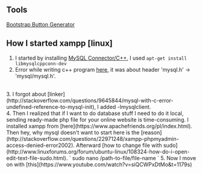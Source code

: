 ## Tools
[Bootstrap Button Generator](http://bootsnipp.com/buttons)
<br/>
## How I started xampp [linux]
1. I started by installing [MySQL Connector/C++](https://askubuntu.com/questions/165868/installing-mysql-connector-c), I used 
`
apt-get install libmysqlcppconn-dev
` <br/>
2. Error while writing c++ program [here](http://stackoverflow.com/questions/14604228/mysql-h-file-cant-be-found), it was about header 'mysql.h' -> 'mysql/mysql.h'.
<br/>
3. I forgot about [linker](http://stackoverflow.com/questions/9645844/mysql-with-c-error-undefined-reference-to-mysql-init), I 
added -lmysqlclient.
<br/>
4. Then I realized that if I want to do database stuff I need to do it local, sending ready-made php file for your online 
website is time-consuming. I installed xampp from [here](https://www.apachefriends.org/pl/index.html). Then hey, why mysql doesn't want to start here is the [reason](http://stackoverflow.com/questions/22971248/xampp-phpmyadmin-access-denied-error2002).
Afterward [how to change file with sudo](http://www.linuxforums.org/forum/ubuntu-linux/108324-how-do-i-open-edit-text-file-sudo.html).
`
sudo nano /path-to-file/file-name
`
5. Now I move on with [this](https://www.youtube.com/watch?v=siQCWPxDtMo&t=1179s)
